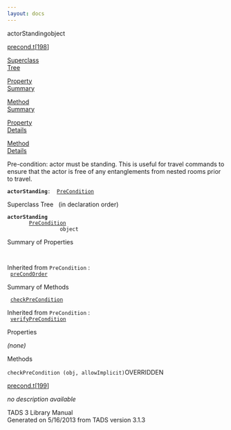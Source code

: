 ```yaml
---
layout: docs
---
```

<span class="title">actorStanding</span><span class="type">object</span>

[precond.t](../file/precond.t.html)\[[198](../source/precond.t.html#198)\]

[Superclass  
Tree](#_SuperClassTree_)

[Property  
Summary](#_PropSummary_)

[Method  
Summary](#_MethodSummary_)

[Property  
Details](#_Properties_)

[Method  
Details](#_Methods_)

<div class="fdesc">

Pre-condition: actor must be standing. This is useful for travel
commands to ensure that the actor is free of any entanglements from
nested rooms prior to travel.

**`actorStanding`**` :   `[`PreCondition`](../object/PreCondition.html)

</div>

<span id="_SuperClassTree_"></span>

<div class="mjhd">

<span class="hdln">Superclass Tree</span>   (in declaration order)

</div>

**`actorStanding`**  
`         `[`PreCondition`](../object/PreCondition.html)  
`                 object`  
<span id="_PropSummary_"></span>

<div class="mjhd">

<span class="hdln">Summary of Properties</span>  

</div>

` `

Inherited from `PreCondition` :  
` `[`preCondOrder`](../object/PreCondition.html#preCondOrder)`  `

<span id="_MethodSummary_"></span>

<div class="mjhd">

<span class="hdln">Summary of Methods</span>  

</div>

` `[`checkPreCondition`](#checkPreCondition)`  `

Inherited from `PreCondition` :  
` `[`verifyPreCondition`](../object/PreCondition.html#verifyPreCondition)`  `

<span id="_Properties_"></span>

<div class="mjhd">

<span class="hdln">Properties</span>  

</div>

*(none)* <span id="_Methods_"></span>

<div class="mjhd">

<span class="hdln">Methods</span>  

</div>

<span id="checkPreCondition"></span>

`checkPreCondition (obj, allowImplicit)`<span class="rem">OVERRIDDEN</span>

[precond.t](../file/precond.t.html)\[[199](../source/precond.t.html#199)\]

<div class="desc">

*no description available*

</div>

<div class="ftr">

TADS 3 Library Manual  
Generated on 5/16/2013 from TADS version 3.1.3

</div>
